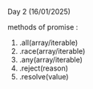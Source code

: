 Day 2 (16/01/2025)

methods of promise :
1. .all(array/iterable)
2. .race(array/iterable)
3. .any(array/iterable)
4. .reject(reason)
5. .resolve(value)

